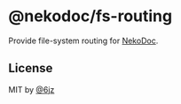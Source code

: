# @nekodoc/fs-routing

Provide file-system routing for [NekoDoc](https://www.nekodoc.com).

## License

MIT by [@6jz](https://twitter.com/6jz)
